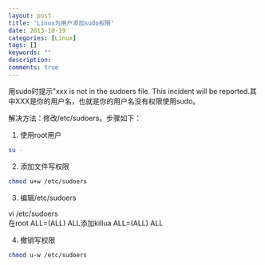 ```yaml
---
layout: post
title: 'Linux为用户添加sudo权限'
date: 2013-10-19
categories: [Linux]
tags: []
keywords: ""
description: 
comments: true
---
```

用sudo时提示"xxx is not in the sudoers file. This incident will be reported.其中XXX是你的用户名，也就是你的用户名没有权限使用sudo。

解决方法：修改/etc/sudoers。步骤如下：    
1) 使用root用户

``` bash
su -
```

2) 添加文件写权限

``` bash
chmod u+w /etc/sudoers
```

3) 编辑/etc/sudoers

vi /etc/sudoers    
在root ALL=(ALL) ALL添加killua ALL=(ALL) ALL

4) 撤销写权限

``` bash
chmod u-w /etc/sudoers
```


